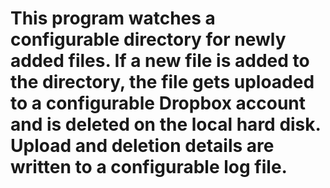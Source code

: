 # This program watches a configurable directory for newly added files. If a new file is added to the directory, the file gets uploaded to a configurable Dropbox account and is deleted on the local hard disk. Upload and deletion details are written to a configurable log file.
